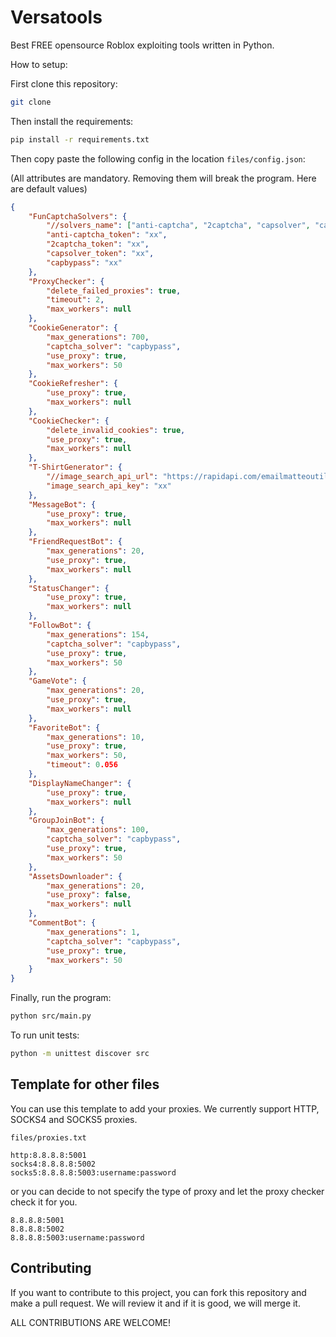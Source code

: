 # Versatools

Best FREE opensource Roblox exploiting tools written in Python.

How to setup:

First clone this repository:

```bash
git clone
```

Then install the requirements:

```bash
pip install -r requirements.txt
```

Then copy paste the following config in the location `files/config.json`:

(All attributes are mandatory. Removing them will break the program.
Here are default values)

```json
{
	"FunCaptchaSolvers": {
		"//solvers_name": ["anti-captcha", "2captcha", "capsolver", "capbypass"],
		"anti-captcha_token": "xx",
		"2captcha_token": "xx",
		"capsolver_token": "xx",
		"capbypass": "xx"
	},
	"ProxyChecker": {
		"delete_failed_proxies": true,
		"timeout": 2,
		"max_workers": null
	},
	"CookieGenerator": {
		"max_generations": 700,
		"captcha_solver": "capbypass",
		"use_proxy": true,
		"max_workers": 50
	},
	"CookieRefresher": {
		"use_proxy": true,
		"max_workers": null
	},
	"CookieChecker": {
		"delete_invalid_cookies": true,
		"use_proxy": true,
		"max_workers": null
	},
	"T-ShirtGenerator": {
		"//image_search_api_url": "https://rapidapi.com/emailmatteoutile/api/image-search-api2",
		"image_search_api_key": "xx"
	},
	"MessageBot": {
		"use_proxy": true,
		"max_workers": null
	},
	"FriendRequestBot": {
		"max_generations": 20,
		"use_proxy": true,
		"max_workers": null
	},
	"StatusChanger": {
		"use_proxy": true,
		"max_workers": null
	},
	"FollowBot": {
		"max_generations": 154,
		"captcha_solver": "capbypass",
		"use_proxy": true,
		"max_workers": 50
	},
	"GameVote": {
		"max_generations": 20,
		"use_proxy": true,
		"max_workers": null
	},
	"FavoriteBot": {
		"max_generations": 10,
		"use_proxy": true,
		"max_workers": 50,
		"timeout": 0.056
	},
	"DisplayNameChanger": {
		"use_proxy": true,
		"max_workers": null
	},
	"GroupJoinBot": {
		"max_generations": 100,
		"captcha_solver": "capbypass",
		"use_proxy": true,
		"max_workers": 50
	},
	"AssetsDownloader": {
		"max_generations": 20,
		"use_proxy": false,
		"max_workers": null
	},
	"CommentBot": {
		"max_generations": 1,
		"captcha_solver": "capbypass",
		"use_proxy": true,
		"max_workers": 50
	}
}
```

Finally, run the program:

```bash
python src/main.py
```

To run unit tests:

```bash
python -m unittest discover src
```

## Template for other files

You can use this template to add your proxies. We currently support HTTP, SOCKS4 and SOCKS5 proxies.

`files/proxies.txt`

```
http:8.8.8.8:5001
socks4:8.8.8.8:5002
socks5:8.8.8.8:5003:username:password
```

or you can decide to not specify the type of proxy and let the proxy checker check it for you.

```
8.8.8.8:5001
8.8.8.8:5002
8.8.8.8:5003:username:password
```

## Contributing

If you want to contribute to this project, you can fork this repository and make a pull request. We will review it and if it is good, we will merge it.

ALL CONTRIBUTIONS ARE WELCOME!
